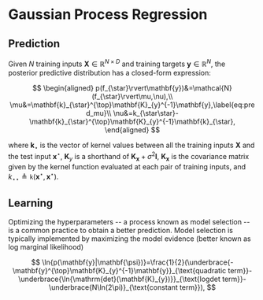 # Gaussian Process Regression

## Prediction

Given $N$ training inputs $\mathbf{X}\in\mathbb{R}^{N\times{D}}$ and training targets $\mathbf{y}\in\mathbb{R}^{N}$, the posterior predictive distribution has a closed-form expression:

$$
\begin{aligned}
    p(f_{\star}\rvert\mathbf{y})&=\mathcal{N}(f_{\star}\rvert\mu,\nu),\\
    \mu&=\mathbf{k}_{\star}^{\top}\mathbf{K}_{y}^{-1}\mathbf{y},\label{eq:pred_mu}\\
    \nu&=k_{\star\star}-\mathbf{k}_{\star}^{\top}\mathbf{K}_{y}^{-1}\mathbf{k}_{\star},
\end{aligned}
$$

where $\mathbf{k}_{\star}$ is the vector of kernel values between all the training inputs $\mathbf{X}$ and the test input $\mathbf{x}^{\star}$, $\mathbf{K}_{y}$ is a shorthand of $\mathbf{K}_{\mathbf{x}}+\sigma^{2}\mathbf{I}$, $\mathbf{K}_{\mathbf{x}}$ is the covariance matrix given by the kernel function evaluated at each pair of training inputs, and $k_{\star\star}\triangleq\mathtt{k}(\mathbf{x}^{\star},\mathbf{x}^{\star})$.

## Learning

Optimizing the hyperparameters -- a process known as model selection -- is a common practice to obtain a better prediction.
Model selection is typically implemented by maximizing the model evidence (better known as log marginal likelihood)

$$
\ln{p(\mathbf{y}|\mathbf{\psi})}=\frac{1}{2}(\underbrace{-\mathbf{y}^{\top}\mathbf{K}_{y}^{-1}\mathbf{y}}_{\text{quadratic term}}-\underbrace{\ln{\mathrm{det}(\mathbf{K}_{y})}}_{\text{logdet term}}-\underbrace{N\ln(2\pi)}_{\text{constant term}}),
$$
